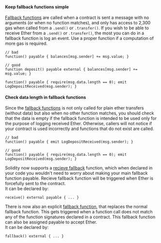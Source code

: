 #### Keep fallback functions simple

[Fallback functions](http://solidity.readthedocs.io/en/latest/contracts.html#fallback-function) are
called when a contract is sent a message with no arguments (or when no function matches), and only
has access to 2,300 gas when called from a `.send()` or `.transfer()`. If you wish to be able to
receive Ether from a `.send()` or `.transfer()`, the most you can do in a fallback function is log
an event. Use a proper function if a computation of more gas is required.

```sol
// bad
function() payable { balances[msg.sender] += msg.value; }

// good
function deposit() payable external { balances[msg.sender] += msg.value; }

function() payable { require(msg.data.length == 0); emit LogDepositReceived(msg.sender); }
```

#### Check data length in fallback functions

Since the
[fallback functions](http://solidity.readthedocs.io/en/latest/contracts.html#fallback-function) is
not only called for plain ether transfers (without data) but also when no other function matches,
you should check that the data is empty if the fallback function is intended to be used only for
the purpose of logging received Ether. Otherwise, callers will not notice if your contract is used
incorrectly and functions that do not exist are called.

```sol
// bad
function() payable { emit LogDepositReceived(msg.sender); }

// good
function() payable { require(msg.data.length == 0); emit LogDepositReceived(msg.sender); }
```
Solidity now supports a [recieve fallback](https://docs.soliditylang.org/en/v0.8.14/contracts.html#receive-ether-function) 
function, which when declared in your code you wouldn't need to worry about making your main fallback function payable.
Recieve fallback function will be triggered when Ether is forcefully sent to the contract.<br/>
It can be declared by:
```
receive() external payable { ... }
```

There is now also an explicit [fallback function](https://docs.soliditylang.org/en/v0.8.14/contracts.html#fallback-function), 
that replaces the normal fallback function.
This gets triggered when a function call does not match any of the function signatures declared in a contract.
This fallback function can also be assigned payable to accept Ether.<br/>
It can be declared by:
```
fallback() external { ... }
```






